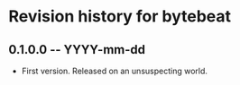 # Revision history for bytebeat

## 0.1.0.0 -- YYYY-mm-dd

* First version. Released on an unsuspecting world.
